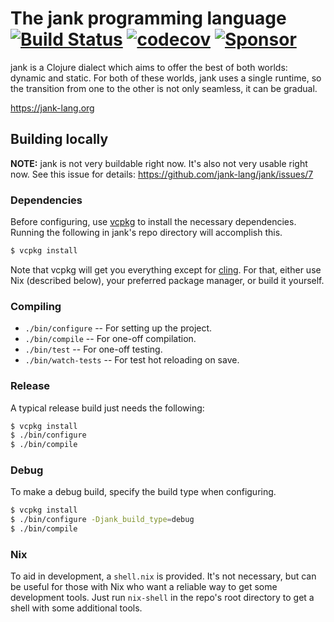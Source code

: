 # The jank programming language [![Build Status](https://app.travis-ci.com/jank-lang/jank.svg?branch=main)](https://travis-ci.com/github/jank-lang/jank) [![codecov](https://codecov.io/gh/jank-lang/jank/branch/main/graph/badge.svg)](https://codecov.io/gh/jank-lang/jank) [![Sponsor](https://img.shields.io/static/v1?label=Sponsor&message=%E2%9D%A4&logo=GitHub&link=https://github.com/sponsors/jeaye&color=red)](https://github.com/sponsors/jeaye)

jank is a Clojure dialect which aims to offer the best of both worlds: dynamic
and static. For both of these worlds, jank uses a single runtime, so the
transition from one to the other is not only seamless, it can be gradual.

https://jank-lang.org

## Building locally
**NOTE:** jank is not very buildable right now. It's also not very usable right
now. See this issue for details: https://github.com/jank-lang/jank/issues/7

### Dependencies
Before configuring, use [vcpkg](https://vcpkg.io/) to install the necessary
dependencies. Running the following in jank's repo directory will accomplish
this.

```bash
$ vcpkg install
```

Note that vcpkg will get you everything except for
[cling](https://github.com/root-project/cling). For that, either use Nix
(described below), your preferred package manager, or build it yourself.

### Compiling
* `./bin/configure` -- For setting up the project.
* `./bin/compile` -- For one-off compilation.
* `./bin/test` -- For one-off testing.
* `./bin/watch-tests` -- For test hot reloading on save.

### Release
A typical release build just needs the following:

```bash
$ vcpkg install
$ ./bin/configure
$ ./bin/compile
```

### Debug
To make a debug build, specify the build type when configuring.

```bash
$ vcpkg install
$ ./bin/configure -Djank_build_type=debug
$ ./bin/compile
```

### Nix
To aid in development, a `shell.nix` is provided. It's not necessary, but can be
useful for those with Nix who want a reliable way to get some development tools.
Just run `nix-shell` in the repo's root directory to get a shell with some
additional tools.
